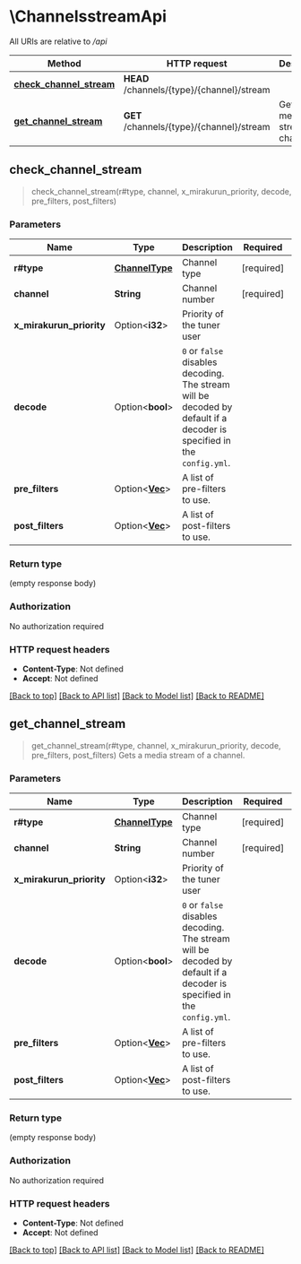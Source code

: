 # \ChannelsstreamApi

All URIs are relative to */api*

Method | HTTP request | Description
------------- | ------------- | -------------
[**check_channel_stream**](ChannelsstreamApi.md#check_channel_stream) | **HEAD** /channels/{type}/{channel}/stream | 
[**get_channel_stream**](ChannelsstreamApi.md#get_channel_stream) | **GET** /channels/{type}/{channel}/stream | Gets a media stream of a channel.



## check_channel_stream

> check_channel_stream(r#type, channel, x_mirakurun_priority, decode, pre_filters, post_filters)


### Parameters


Name | Type | Description  | Required | Notes
------------- | ------------- | ------------- | ------------- | -------------
**r#type** | [**ChannelType**](.md) | Channel type | [required] |
**channel** | **String** | Channel number | [required] |
**x_mirakurun_priority** | Option<**i32**> | Priority of the tuner user |  |
**decode** | Option<**bool**> | `0` or `false` disables decoding.  The stream will be decoded by default if a decoder is specified in the `config.yml`. |  |
**pre_filters** | Option<[**Vec<String>**](String.md)> | A list of pre-filters to use. |  |
**post_filters** | Option<[**Vec<String>**](String.md)> | A list of post-filters to use. |  |

### Return type

 (empty response body)

### Authorization

No authorization required

### HTTP request headers

- **Content-Type**: Not defined
- **Accept**: Not defined

[[Back to top]](#) [[Back to API list]](../README.md#documentation-for-api-endpoints) [[Back to Model list]](../README.md#documentation-for-models) [[Back to README]](../README.md)


## get_channel_stream

> get_channel_stream(r#type, channel, x_mirakurun_priority, decode, pre_filters, post_filters)
Gets a media stream of a channel.

### Parameters


Name | Type | Description  | Required | Notes
------------- | ------------- | ------------- | ------------- | -------------
**r#type** | [**ChannelType**](.md) | Channel type | [required] |
**channel** | **String** | Channel number | [required] |
**x_mirakurun_priority** | Option<**i32**> | Priority of the tuner user |  |
**decode** | Option<**bool**> | `0` or `false` disables decoding.  The stream will be decoded by default if a decoder is specified in the `config.yml`. |  |
**pre_filters** | Option<[**Vec<String>**](String.md)> | A list of pre-filters to use. |  |
**post_filters** | Option<[**Vec<String>**](String.md)> | A list of post-filters to use. |  |

### Return type

 (empty response body)

### Authorization

No authorization required

### HTTP request headers

- **Content-Type**: Not defined
- **Accept**: Not defined

[[Back to top]](#) [[Back to API list]](../README.md#documentation-for-api-endpoints) [[Back to Model list]](../README.md#documentation-for-models) [[Back to README]](../README.md)

